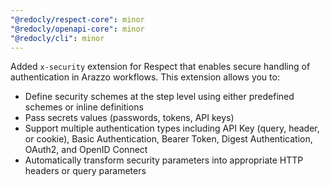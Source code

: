 ```yaml
---
"@redocly/respect-core": minor
"@redocly/openapi-core": minor
"@redocly/cli": minor
---
```


Added `x-security` extension for Respect that enables secure handling of authentication in Arazzo workflows.
This extension allows you to:

- Define security schemes at the step level using either predefined schemes or inline definitions
- Pass secrets values (passwords, tokens, API keys)
- Support multiple authentication types including API Key (query, header, or cookie), Basic Authentication, Bearer Token, Digest Authentication, OAuth2, and OpenID Connect
- Automatically transform security parameters into appropriate HTTP headers or query parameters
